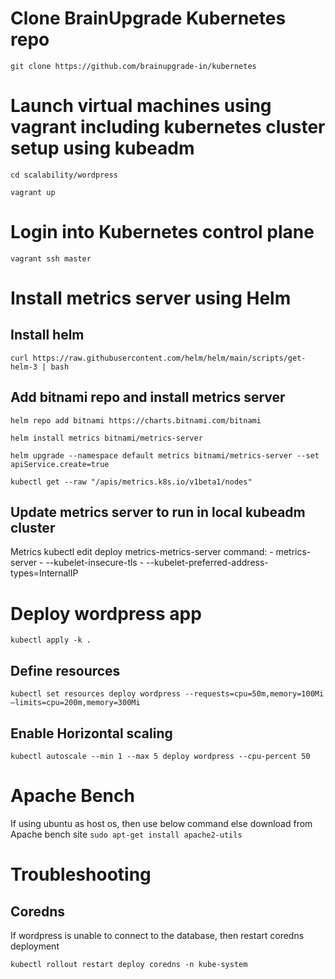 # Clone BrainUpgrade Kubernetes repo
`git clone https://github.com/brainupgrade-in/kubernetes`

# Launch virtual machines using vagrant including kubernetes cluster setup using kubeadm
`cd scalability/wordpress`

`vagrant up`

# Login into Kubernetes control plane
`vagrant ssh master`

# Install metrics server using Helm
## Install helm
`curl https://raw.githubusercontent.com/helm/helm/main/scripts/get-helm-3 | bash`
## Add bitnami repo and install metrics server
`helm repo add bitnami https://charts.bitnami.com/bitnami`

`helm install metrics bitnami/metrics-server`

`helm upgrade --namespace default metrics bitnami/metrics-server --set apiService.create=true`

`kubectl get --raw "/apis/metrics.k8s.io/v1beta1/nodes"`
## Update metrics server to run in local kubeadm cluster
Metrics
kubectl edit deploy metrics-metrics-server
        command:
        - metrics-server
        - --kubelet-insecure-tls
        - --kubelet-preferred-address-types=InternalIP

# Deploy wordpress app
`kubectl apply -k .`
## Define resources
`kubectl set resources deploy wordpress --requests=cpu=50m,memory=100Mi –limits=cpu=200m,memory=300Mi`
## Enable Horizontal scaling
`kubectl autoscale --min 1 --max 5 deploy wordpress --cpu-percent 50`

# Apache Bench
If using ubuntu as host os, then use below command else download from Apache bench site
`sudo apt-get install apache2-utils`

# Troubleshooting
## Coredns
If wordpress is unable to connect to the database, then restart coredns deployment

`kubectl rollout restart deploy coredns -n kube-system`
